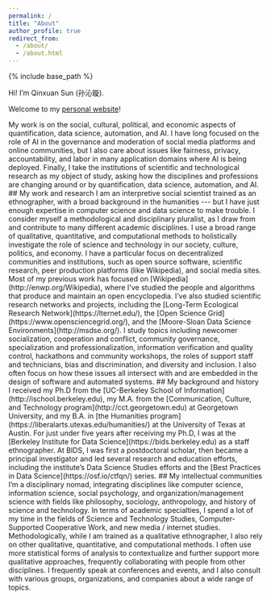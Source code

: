 ```yaml
---
permalink: /
title: "About"
author_profile: true
redirect_from: 
  - /about/
  - /about.html
---
```


{% include base_path %}

Hi! I’m Qinxuan Sun (孙沁璇). 

Welcome to my [personal website](https://sunqinxuan.github.io/)!

<!-->
My work is on the social, cultural, political, and economic aspects of quantification, data science, automation, and AI. I have long focused on the role of AI in the governance and moderation of social media platforms and online communities, but I also care about issues like fairness, privacy, accountability, and labor in many application domains where AI is being deployed. Finally, I take the institutions of scientific and technological research as my object of study, asking how the disciplines and professions are changing around or by quantification, data science, automation, and AI. 

## My work and research
I am an interpretive social scientist trained as an ethnographer, with a broad background in the humanities --- but I have just enough expertise in computer science and data science to make trouble. I consider myself a methodological and disciplinary pluralist, as I draw from and contribute to many different academic disciplines. I use a broad range of qualitative, quantitative, and computational methods to holistically investigate the role of science and technology in our society, culture, politics, and economy. I have a particular focus on decentralized communities and institutions, such as open source software, scientific research, peer production platforms (like Wikipedia), and social media sites.

Most of my previous work has focused on [Wikipedia](http://enwp.org/Wikipedia), where I've studied the people and algorithms that produce and maintain an open encyclopedia. I’ve also studied scientific research networks and projects, including the [Long-Term Ecological Research Network](https://lternet.edu/), the [Open Science Grid](https://www.opensciencegrid.org/), and the [Moore-Sloan Data Science Environments](http://msdse.org/). I study topics including newcomer socialization, cooperation and conflict, community governance, specialization and professionalization, information verification and quality control, hackathons and community workshops, the roles of support staff and technicians, bias and discrimination, and diversity and inclusion. I also often focus on how these issues all intersect with and are embedded in the design of software and automated systems.

## My background and history
I received my Ph.D from the [UC-Berkeley School of Information](http://ischool.berkeley.edu), my M.A. from the [Communication, Culture, and Technology program](http://cct.georgetown.edu) at Georgetown University, and my B.A. in [the Humanities program](https://liberalarts.utexas.edu/humanities/) at the University of Texas at Austin. For just under five years after receiving my Ph.D, I was at the [Berkeley Institute for Data Science](https://bids.berkeley.edu) as a staff ethnographer. At BIDS, I was first a postdoctoral scholar, then became a principal investigator and led several research and education efforts, including the institute’s Data Science Studies efforts and the [Best Practices in Data Science](https://osf.io/ctfqn/) series.

## My intellectual communities
I’m a disciplinary nomad, integrating disciplines like computer science, information science, social psychology, and organization/management science with fields like philosophy, sociology, anthropology, and history of science and technology. In terms of academic specialties, I spend a lot of my time in the fields of Science and Technology Studies, Computer-Supported Cooperative Work, and new media / internet studies. Methodologically, while I am trained as a qualitative ethnographer, I also rely on other qualitative, quantitative, and computational methods. I often use more statistical forms of analysis to contextualize and further support more qualitative approaches, frequently collaborating with people from other disciplines. I frequently speak at conferences and events, and I also consult with various groups, organizations, and companies about a wide range of topics.




